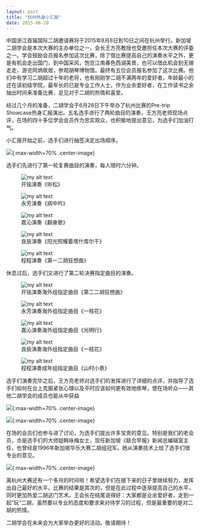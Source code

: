 ```yaml
---
layout: post
title: "杭州热身小汇报"
date: 2015-06-28
---
```

中国浙江首届国际二胡邀请赛将于2015年8月8日到10日之间在杭州举行。新加坡二胡学会是本次大赛的主办单位之一，会长王方亮教授也受邀担任本次大赛的评委之一。学会鼓励会员报名参加这次比赛，除了借比赛提高自己的演奏水平之外，更是有机会走出国门，到中国采风，饱览江南春色西湖美景，也可以借此机会到无锡走走，游览阿炳故居，参观胡琴博物馆。最终有五位会员报名参加了这次比赛。他们中有学习二胡超过十年的老将，也有刚刚学二胡不满两年的爱好者，年龄最小的还在读初级学院，最年长的已是专业工作人士。作为业余爱好者，在工作读书之余抽出时间来准备比赛，足见对于二胡的热情和喜爱。

经过几个月的准备，二胡学会于6月28日下午举办了杭州比赛的Pre-trip Showcase热身汇报演出。五名选手进行了两轮曲目的演奏，王方亮老师现场点评，在场的四十多位学会会员作为忠实观众，也积极地提出意见，为选手们加油打气。

小汇报开始之前，选手们进行抽签决定出场顺序。

![](/files/hz_exercise/1.webp){:max-width=70% .center-image}

选手们先进行了第一轮复赛曲目的演奏，每人限时六分钟。

<figure>
  <img src="/files/hz_exercise/kai-ming.webp" alt="my alt text" class="center-image"/>
  <figcaption>开铭演奏《听松》</figcaption>
</figure>

<figure>
  <img src="/files/hz_exercise/yongfang.webp" alt="my alt text" class="center-image"/>
  <figcaption>永芳演奏《病中吟》</figcaption>
</figure>

<figure>
  <img src="/files/hz_exercise/jiaqin.webp" alt="my alt text" class="center-image"/>
  <figcaption>嘉沁演奏《翻身歌》</figcaption>
</figure>

<figure>
  <img src="/files/hz_exercise/liangchen.webp" alt="my alt text" class="center-image"/>
  <figcaption>良辰演奏《阳光照耀着塔什库尔干》</figcaption>
</figure>

<figure>
  <img src="/files/hz_exercise/liangchen.webp" alt="my alt text" class="center-image"/>
  <figcaption>程程演奏《第一二胡狂想曲》</figcaption>
</figure>

休息过后，选手们又进行了第二轮决赛指定曲目的演奏。

<figure>
  <img src="/files/hz_exercise/kai-ming-2.webp" alt="my alt text" class="center-image"/>
  <figcaption>开铭演奏海外组指定曲目《第二二胡狂想曲》</figcaption>
</figure>

<figure>
  <img src="/files/hz_exercise/yongfang-2.webp" alt="my alt text" class="center-image"/>
  <figcaption>永芳演奏海外组指定曲目《一枝花》</figcaption>
</figure>

<figure>
  <img src="/files/hz_exercise/jiaqin-2.webp" alt="my alt text" class="center-image"/>
  <figcaption>嘉沁演奏海外组指定曲目《光明行》</figcaption>
</figure>

<figure>
  <img src="/files/hz_exercise/liangchen-2.webp" alt="my alt text" class="center-image"/>
  <figcaption>良辰演奏海外组指定曲目《一枝花》</figcaption>
</figure>

<figure>
  <img src="/files/hz_exercise/cc-2.webp" alt="my alt text" class="center-image"/>
  <figcaption>程程演奏成年组指定曲目《山村小景》</figcaption>
</figure>

选手们演奏完毕之后，王方亮老师对选手们的发挥进行了详细的点评，并指导了选手们如何在台上克服紧张心理以及平时应该如何更有效地练琴，使在场听众——其他二胡学会的成员也能从中获益

![](/files/hz_exercise/wanglaoshi.webp){:max-width=70% .center-image}

![](/files/hz_exercise/wanglaoshi-2.webp){:max-width=70% .center-image}

在场的会员们也参与进了讨论，为选手们提出许多宝贵的意见。特别是我们的老会员，亦是选手们的大师姐韩咏梅女士，现任新加坡《联合早报》新闻总编辑室主任，也曾经是1996年新加坡华乐大赛二胡组冠军。她从演奏技术上给了选手们很专业的意见。

![](/files/hz_exercise/together.webp){:max-width=70% .center-image}

离杭州大赛还有一个多月的时间啦！希望选手们在接下来的日子里继续努力，发挥出自己最好的水平。比赛的结果是其次的，但是在此过程中逐渐提高自己的水平，同时更加热爱二胡这门艺术。王会长在结尾说得好：大家都是业余爱好者，走到一起”玩“二胡，虽然要以专业的态度和要求来对待学习的过程，但是最重要的是对二胡的热情。

二胡学会在未来会为大家举办更好的活动。敬请期待！
